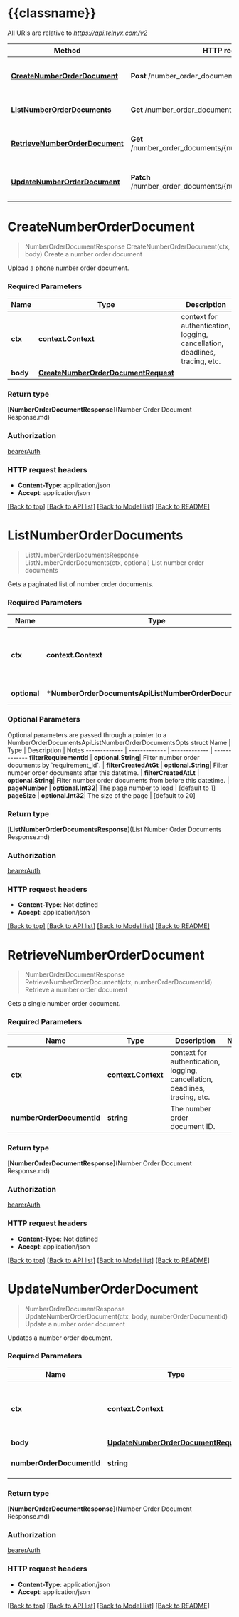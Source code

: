 # {{classname}}

All URIs are relative to *https://api.telnyx.com/v2*

Method | HTTP request | Description
------------- | ------------- | -------------
[**CreateNumberOrderDocument**](NumberOrderDocumentsApi.md#CreateNumberOrderDocument) | **Post** /number_order_documents | Create a number order document
[**ListNumberOrderDocuments**](NumberOrderDocumentsApi.md#ListNumberOrderDocuments) | **Get** /number_order_documents | List number order documents
[**RetrieveNumberOrderDocument**](NumberOrderDocumentsApi.md#RetrieveNumberOrderDocument) | **Get** /number_order_documents/{number_order_document_id} | Retrieve a number order document
[**UpdateNumberOrderDocument**](NumberOrderDocumentsApi.md#UpdateNumberOrderDocument) | **Patch** /number_order_documents/{number_order_document_id} | Update a number order document

# **CreateNumberOrderDocument**
> NumberOrderDocumentResponse CreateNumberOrderDocument(ctx, body)
Create a number order document

Upload a phone number order document.

### Required Parameters

Name | Type | Description  | Notes
------------- | ------------- | ------------- | -------------
 **ctx** | **context.Context** | context for authentication, logging, cancellation, deadlines, tracing, etc.
  **body** | [**CreateNumberOrderDocumentRequest**](CreateNumberOrderDocumentRequest.md)|  | 

### Return type

[**NumberOrderDocumentResponse**](Number Order Document Response.md)

### Authorization

[bearerAuth](../README.md#bearerAuth)

### HTTP request headers

 - **Content-Type**: application/json
 - **Accept**: application/json

[[Back to top]](#) [[Back to API list]](../README.md#documentation-for-api-endpoints) [[Back to Model list]](../README.md#documentation-for-models) [[Back to README]](../README.md)

# **ListNumberOrderDocuments**
> ListNumberOrderDocumentsResponse ListNumberOrderDocuments(ctx, optional)
List number order documents

Gets a paginated list of number order documents.

### Required Parameters

Name | Type | Description  | Notes
------------- | ------------- | ------------- | -------------
 **ctx** | **context.Context** | context for authentication, logging, cancellation, deadlines, tracing, etc.
 **optional** | ***NumberOrderDocumentsApiListNumberOrderDocumentsOpts** | optional parameters | nil if no parameters

### Optional Parameters
Optional parameters are passed through a pointer to a NumberOrderDocumentsApiListNumberOrderDocumentsOpts struct
Name | Type | Description  | Notes
------------- | ------------- | ------------- | -------------
 **filterRequirementId** | **optional.String**| Filter number order documents by &#x60;requirement_id&#x60;. | 
 **filterCreatedAtGt** | **optional.String**| Filter number order documents after this datetime. | 
 **filterCreatedAtLt** | **optional.String**| Filter number order documents from before this datetime. | 
 **pageNumber** | **optional.Int32**| The page number to load | [default to 1]
 **pageSize** | **optional.Int32**| The size of the page | [default to 20]

### Return type

[**ListNumberOrderDocumentsResponse**](List Number Order Documents Response.md)

### Authorization

[bearerAuth](../README.md#bearerAuth)

### HTTP request headers

 - **Content-Type**: Not defined
 - **Accept**: application/json

[[Back to top]](#) [[Back to API list]](../README.md#documentation-for-api-endpoints) [[Back to Model list]](../README.md#documentation-for-models) [[Back to README]](../README.md)

# **RetrieveNumberOrderDocument**
> NumberOrderDocumentResponse RetrieveNumberOrderDocument(ctx, numberOrderDocumentId)
Retrieve a number order document

Gets a single number order document.

### Required Parameters

Name | Type | Description  | Notes
------------- | ------------- | ------------- | -------------
 **ctx** | **context.Context** | context for authentication, logging, cancellation, deadlines, tracing, etc.
  **numberOrderDocumentId** | **string**| The number order document ID. | 

### Return type

[**NumberOrderDocumentResponse**](Number Order Document Response.md)

### Authorization

[bearerAuth](../README.md#bearerAuth)

### HTTP request headers

 - **Content-Type**: Not defined
 - **Accept**: application/json

[[Back to top]](#) [[Back to API list]](../README.md#documentation-for-api-endpoints) [[Back to Model list]](../README.md#documentation-for-models) [[Back to README]](../README.md)

# **UpdateNumberOrderDocument**
> NumberOrderDocumentResponse UpdateNumberOrderDocument(ctx, body, numberOrderDocumentId)
Update a number order document

Updates a number order document.

### Required Parameters

Name | Type | Description  | Notes
------------- | ------------- | ------------- | -------------
 **ctx** | **context.Context** | context for authentication, logging, cancellation, deadlines, tracing, etc.
  **body** | [**UpdateNumberOrderDocumentRequest**](UpdateNumberOrderDocumentRequest.md)|  | 
  **numberOrderDocumentId** | **string**| The number order document ID. | 

### Return type

[**NumberOrderDocumentResponse**](Number Order Document Response.md)

### Authorization

[bearerAuth](../README.md#bearerAuth)

### HTTP request headers

 - **Content-Type**: application/json
 - **Accept**: application/json

[[Back to top]](#) [[Back to API list]](../README.md#documentation-for-api-endpoints) [[Back to Model list]](../README.md#documentation-for-models) [[Back to README]](../README.md)

